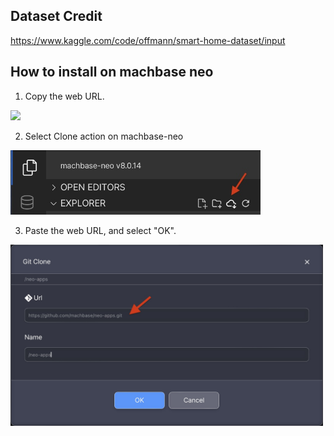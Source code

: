 
## Dataset Credit

https://www.kaggle.com/code/offmann/smart-home-dataset/input


## How to install on machbase neo

1. Copy the web URL.

<img src=./img/clone_weburl.jpg width=400px>

2. Select Clone action on machbase-neo

<img src=./img/readme_2.jpg width=400px>

3. Paste the web URL, and select "OK".

<img src=./img/readme_3.jpg width=500px>


